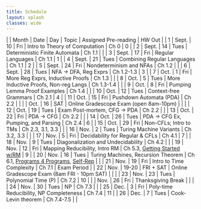 ```yaml
---
title: Schedule 
layout: splash
classes: wide
---
```


|    | Month | Date  | Day       | Topic                                        | Assigned Pre-reading                                                                                                                         | HW Out      |
| 1  | Sept. | 10    | Fri       | Intro to Theory of Computation               | Ch 0                                                                                                                                         | 0           |
| 2  | Sept. | 14    | Tues      | Deterministic Finite Automata                | Ch 1.1                                                                                                                                       |             |
| 3  | Sept. | 17    | Fri       | Regular Languages                            | Ch 1.1                                                                                                                                       | 1           |
| 4  | Sept. | 21    | Tues      | Combining Regular Languages                  | Ch 1.1                                                                                                                                       | 2           |
| 5  | Sept. | 24    | Fri       | Nondeterminism and NFAs                      | Ch 1.2                                                                                                                                       |             |
| 6  | Sept. | 28    | Tues      | NFA →  DFA, Reg Exprs                        | Ch 1.2-1.3                                                                                                                                   | 3           |
| 7  | Oct.  | 1     | Fri       | More Reg Exprs, Inductive Proofs             | Ch 1.3                                                                                                                                       |             |
| 8  | Oct.  | 5     | Tues      | More Inductive Proofs, Non-reg Langs         | Ch 1.3-1.4                                                                                                                                   |             |
| 9  | Oct.  | 8     | Fri       | Pumping Lemma Proof Examples                 | Ch 1.4                                                                                                                                       |             |
| 10 | Oct.  | 12    | Tues      | Context-free Grammars                        | Ch 2.1                                                                                                                                       | 4           |
| 11 | Oct.  | 15    | Fri       | Pushdown Automata (PDA)                      | Ch 2.2                                                                                                                                       |             |
|    | Oct.  | 16    | SAT       | Online Gradescope Exam (open 8am-10pm)       |                                                                                                                                              |             |
| 12 | Oct.  | 19    | Tues      | Exam Post-mortem,  CFG → PDA                 | Ch 2.2                                                                                                                                       |             |
| 13 | Oct.  | 22    | Fri       | PDA → CFG                                    | Ch 2.2                                                                                                                                       |             |
| 14 | Oct.  | 26    | Tues      | PDA → CFG Ex, Pumping, and Parsing           | Ch 2.4                                                                                                                                       | 6           |
| 15 | Oct.  | 29    | Fri       | Non-CFLs; Intro to TMs                       | Ch 2.3, 3.1, 3.3                                                                                                                             |             |
| 16 | Nov.  | 2     | Tues      | Turing Machine Variants                      | Ch 3.2, 3.3                                                                                                                                  |             |
| 17 | Nov.  | 5     | Fri       | Decidability for Regular & CFLs              | Ch 4.1                                                                                                                                       | 7           |
| 18 | Nov.  | 9     | Tues      | Diagonalization and Undecidability           | Ch 4.2                                                                                                                                       |             |
| 19 | Nov.  | 12    | Fri       | Mapping Reducibility, Intro RM               | Ch 5.3, [Getting Started w/RM](https://iulg.sitehost.iu.edu/trm/startup.shtml)                                                               | 9           |
| 20 | Nov.  | 16    | Tues      | Turing Machines, Recursion Theorem           | Ch 6.1, [Programs 4 Programs](https://iulg.sitehost.iu.edu/trm/programs.shtml), [Self-Rep](https://iulg.sitehost.iu.edu/trm/recursion.shtml) |             |
| 21 | Nov.  | 19    | Fri       | Intro to Time Complexity                     | Ch 7.1                                                                                                                                       | Exam Period |
| 22 | Nov.  | 19-20 | FRI + SAT | Online Gradescope Exam (8am FRI -  10pm SAT) |                                                                                                                                              |             |
| 23 | Nov.  | 23    | Tues      | Polynomial Time (P)                          | Ch 7.2                                                                                                                                       | 10          |
|    | Nov.  | 26    | Fri       | Thanksgiving Break                           |                                                                                                                                              |             |
| 24 | Nov.  | 30    | Tues      | NP                                           | Ch 7.3                                                                                                                                       |             |
| 25 | Dec.  | 3     | Fri       | Poly-time Reducibility, NP Completeness      | Ch 7.4                                                                                                                                       | 11          |
| 26 | Dec.  | 7     | Tues      | Cook-Levin theorem                           | Ch 7.4-7.5                                                                                                                                   |             |
	

